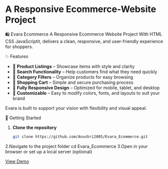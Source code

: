 # A Responsive Ecommerce-Website Project
🛍️ Evara Ecommerce
A Responsive Ecommerce Website Project With HTML CSS JavaScriptit, delivers a clean, responsive, and user-friendly experience for shoppers.

✨ Features

- 🛒 **Product Listings** – Showcase items with style and clarity  
- 🔎 **Search Functionality** – Help customers find what they need quickly  
- 📂 **Category Filters** – Organize products for easy browsing  
- 🧺 **Shopping Cart** – Simple and secure purchasing process  
- 📱 **Fully Responsive Design** – Optimized for mobile, tablet, and desktop  
- 🎨 **Customizable** – Easy to modify colors, fonts, and layouts to suit your brand

Evara is built to support your vision with flexibility and visual appeal.

🚀 Getting Started

1. **Clone the repository**  
   ```bash
   git clone https://github.com/Anushri2005/Evara_Ecommerce.git
2.Navigate to the project folder
  cd Evara_Ecommerce
3.Open in your browser or set up a local server (optional)

[View Demo](https://billalben.github.io/evara-ecommerce/)
